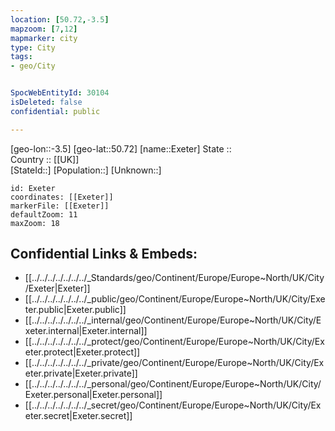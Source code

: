 ```yaml
---
location: [50.72,-3.5] 
mapzoom: [7,12] 
mapmarker: city 
type: City
tags:
- geo/City


SpocWebEntityId: 30104
isDeleted: false
confidential: public

---
```

[geo-lon::-3.5] 
[geo-lat::50.72] 
[name::Exeter] 
State ::  
Country :: [[UK]]  
[StateId::] 
[Population::] 
[Unknown::] 


```leaflet
id: Exeter
coordinates: [[Exeter]] 
markerFile: [[Exeter]] 
defaultZoom: 11 
maxZoom: 18
```


## Confidential Links & Embeds: 
- [[../../../../../../../_Standards/geo/Continent/Europe/Europe~North/UK/City/Exeter|Exeter]] 
- [[../../../../../../../_public/geo/Continent/Europe/Europe~North/UK/City/Exeter.public|Exeter.public]] 
- [[../../../../../../../_internal/geo/Continent/Europe/Europe~North/UK/City/Exeter.internal|Exeter.internal]] 
- [[../../../../../../../_protect/geo/Continent/Europe/Europe~North/UK/City/Exeter.protect|Exeter.protect]] 
- [[../../../../../../../_private/geo/Continent/Europe/Europe~North/UK/City/Exeter.private|Exeter.private]] 
- [[../../../../../../../_personal/geo/Continent/Europe/Europe~North/UK/City/Exeter.personal|Exeter.personal]] 
- [[../../../../../../../_secret/geo/Continent/Europe/Europe~North/UK/City/Exeter.secret|Exeter.secret]] 
